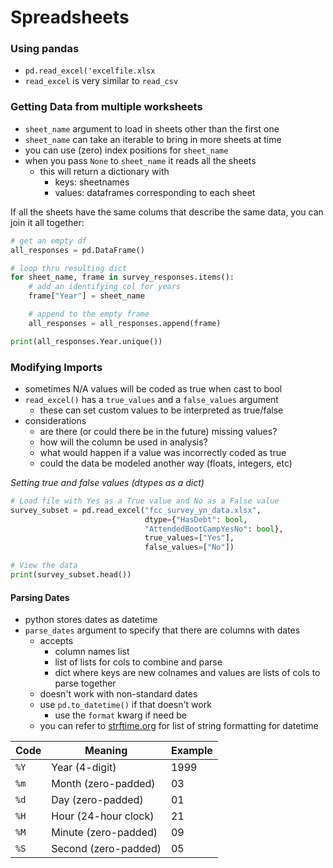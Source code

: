 # Spreadsheets

### Using pandas
- `pd.read_excel('excelfile.xlsx`
- `read_excel` is very similar to `read_csv`

### Getting Data from multiple worksheets
- `sheet_name` argument to load in sheets other than the first one 
- `sheet_name` can take an iterable to bring in more sheets at time
- you can use (zero) index positions for `sheet_name`
- when you pass `None` to `sheet_name` it reads all the sheets
    - this will return a dictionary with
        - keys: sheetnames
        - values: dataframes corresponding to each sheet

If all the sheets have the same colums that describe the same data, you can join it all together:
```python
# get an empty df
all_responses = pd.DataFrame()

# loop thru resulting dict
for sheet_name, frame in survey_responses.items():
    # add an identifying col for years
    frame["Year"] = sheet_name

    # append to the empty frame
    all_responses = all_responses.append(frame)

print(all_responses.Year.unique())
```

### Modifying Imports
- sometimes N/A values will be coded as true when cast to bool
- `read_excel()` has a `true_values` and a `false_values` argument
    - these can set custom values to be interpreted as true/false
- considerations
    - are there (or could there be in the future) missing values?
    - how will the column be used in analysis?
    - what would happen if a value was incorrectly coded as true
    - could the data be modeled another way (floats, integers, etc)

_Setting true and false values (dtypes as a dict)_
```python
# Load file with Yes as a True value and No as a False value
survey_subset = pd.read_excel("fcc_survey_yn_data.xlsx",
                              dtype={"HasDebt": bool,
                              "AttendedBootCampYesNo": bool},
                              true_values=["Yes"],
                              false_values=["No"])

# View the data
print(survey_subset.head())
```

#### Parsing Dates
- python stores dates as datetime
- `parse_dates` argument to specify that there are columns with dates
    - accepts
      - column names list
      - list of lists for cols to combine and parse
      - dict where keys are new colnames and values are lists of cols to parse together
  - doesn't work with non-standard dates
  - use `pd.to_datetime()` if that doesn't work
    - use the `format` kwarg if need be
  - you can refer to [strftime.org](https://strftime.org) for list of string formatting for datetime

|**Code**|**Meaning**|**Example**|
|--------|-----------|-----------|
|`%Y`|Year (4-digit)|1999|
|`%m`|Month (zero-padded)|03|
|`%d`|Day (zero-padded)|01|
|`%H`|Hour (24-hour clock)|21|
|`%M`|Minute (zero-padded)|09|
|`%S`|Second (zero-padded)|05|